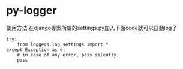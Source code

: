 # py-logger

使用方法:在django專案所屬的settings.py加入下面code就可以自動log了

```
try:
    from loggers.log_settings import *
except Exception as e:
    # in case of any error, pass silently.
    pass
```
